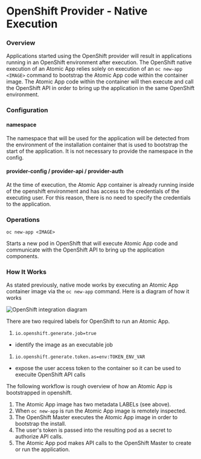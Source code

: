 # OpenShift Provider - Native Execution

### Overview

Applications started using the OpenShift provider will result in
applications running in an OpenShift environment after execution. The
OpenShift native execution of an Atomic App relies solely on execution
of an `oc new-app <IMAGE>` command to bootstrap the Atomic App code
within the container image. The Atomic App code within the container
will then execute and call the OpenShift API in order to bring up the
application in the same OpenShift environment.


### Configuration

#### namespace

The namespace that will be used for the application will be detected
from the environment of the installation container that is used to
bootstrap the start of the application. It is not necessary to provide
the namespace in the config.

#### provider-config / provider-api / provider-auth

At the time of execution, the Atomic App container is already running
inside of the openshift environment and has access to the credentials
of the executing user. For this reason, there is no need to specify
the credentials to the application.

### Operations

```
oc new-app <IMAGE>
```

Starts a new pod in OpenShift that will execute Atomic App code and
communicate with the OpenShift API to bring up the application components.


### How It Works

As stated previously, native mode works by executing an Atomic App
container image via the `oc new-app` command. Here is a diagram of how
it works

![OpenShift integration diagram](./native_mode_diagram.png)

There are two required labels for OpenShift to run an Atomic App.

1. `io.openshift.generate.job=true`
  * identify the image as an executable job
1. `io.openshift.generate.token.as=env:TOKEN_ENV_VAR`
  * expose the user access token to the container so it can be used to
    execuite OpenShift API calls  

The following workflow is rough overview of how an Atomic App is bootstrapped 
in openshift.

1. The Atomic App image has two metadata LABELs (see above).
1. When `oc new-app` is run the Atomic App image is remotely inspected.
1. The OpenShift Master executes the Atomic App image in order to bootstrap the install.
1. The user's token is passed into the resulting pod as a secret to authorize API calls.
1. The Atomic App pod makes API calls to the OpenShift Master to create or run the application.

